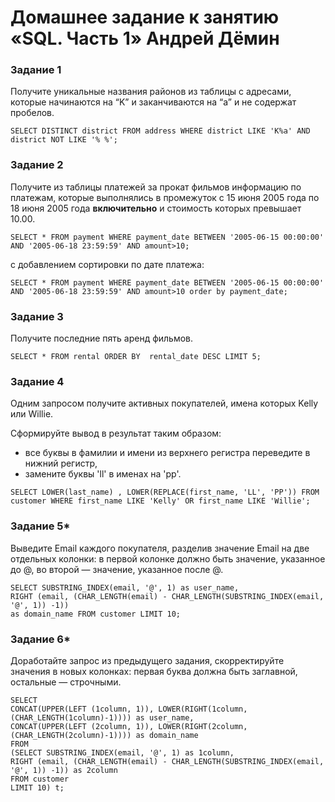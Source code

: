 # Домашнее задание к занятию «SQL. Часть 1» Андрей Дёмин



### Задание 1

Получите уникальные названия районов из таблицы с адресами, которые начинаются на “K” и заканчиваются на “a” и не содержат пробелов.
```
SELECT DISTINCT district FROM address WHERE district LIKE 'K%a' AND district NOT LIKE '% %';
```

### Задание 2

Получите из таблицы платежей за прокат фильмов информацию по платежам, которые выполнялись в промежуток с 15 июня 2005 года по 18 июня 2005 года **включительно** и стоимость которых превышает 10.00.
```
SELECT * FROM payment WHERE payment_date BETWEEN '2005-06-15 00:00:00' AND '2005-06-18 23:59:59' AND amount>10;
```
с добавлением сортировки по дате платежа:
```
SELECT * FROM payment WHERE payment_date BETWEEN '2005-06-15 00:00:00' AND '2005-06-18 23:59:59' AND amount>10 order by payment_date;
```

### Задание 3

Получите последние пять аренд фильмов.
```
SELECT * FROM rental ORDER BY  rental_date DESC LIMIT 5;
```

### Задание 4

Одним запросом получите активных покупателей, имена которых Kelly или Willie. 

Сформируйте вывод в результат таким образом:
- все буквы в фамилии и имени из верхнего регистра переведите в нижний регистр,
- замените буквы 'll' в именах на 'pp'.
```
SELECT LOWER(last_name) , LOWER(REPLACE(first_name, 'LL', 'PP')) FROM customer WHERE first_name LIKE 'Kelly' OR first_name LIKE 'Willie';
```

### Задание 5*

Выведите Email каждого покупателя, разделив значение Email на две отдельных колонки: в первой колонке должно быть значение, указанное до @, во второй — значение, указанное после @.
```
SELECT SUBSTRING_INDEX(email, '@', 1) as user_name,
RIGHT (email, (CHAR_LENGTH(email) - CHAR_LENGTH(SUBSTRING_INDEX(email, '@', 1)) -1))
as domain_name FROM customer LIMIT 10;
```

### Задание 6*

Доработайте запрос из предыдущего задания, скорректируйте значения в новых колонках: первая буква должна быть заглавной, остальные — строчными.
```
SELECT 
CONCAT(UPPER(LEFT (1column, 1)), LOWER(RIGHT(1column, (CHAR_LENGTH(1column)-1)))) as user_name,
CONCAT(UPPER(LEFT (2column, 1)), LOWER(RIGHT(2column, (CHAR_LENGTH(2column)-1)))) as domain_name
FROM
(SELECT SUBSTRING_INDEX(email, '@', 1) as 1column,
RIGHT (email, (CHAR_LENGTH(email) - CHAR_LENGTH(SUBSTRING_INDEX(email, '@', 1)) -1)) as 2column
FROM customer
LIMIT 10) t;
```
